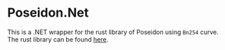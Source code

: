 # Poseidon.Net

This is a .NET wrapper for the rust library of Poseidon using `Bn254` curve. The rust library can be found [here](https://github.com/stevenportkey/libposeidon).